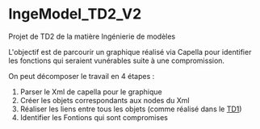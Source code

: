 # IngeModel_TD2_V2

Projet de TD2 de la matière Ingénierie de modèles

L'objectif est de parcourir un graphique réalisé via Capella pour identifier les fonctions qui seraient vunérables suite
à une compromission.

On peut décomposer le travail en 4 étapes :

1. Parser le Xml de capella pour le graphique
2. Créer les objets correspondants aux nodes du Xml
3. Réaliser les liens entre tous les objets (comme réalisé dans le [TD1](https://github.com/Remag29/S9_Ing_Modeles))
4. Identifier les Fontions qui sont compromises
